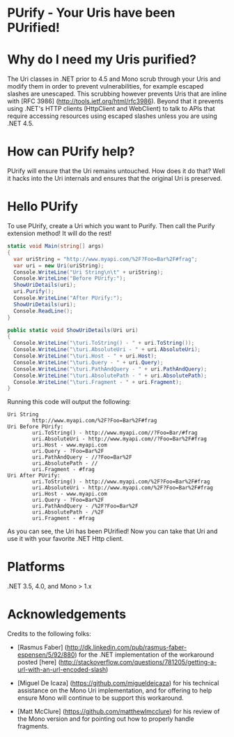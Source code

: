 PUrify - Your Uris have been PUrified!
======

# Why do I need my Uris purified?

The Uri classes in .NET prior to 4.5 and Mono scrub through your Uris and modify them in order to prevent vulnerabilities, for example escaped slashes are unescaped. This scrubbing however prevents Uris that are inline with [RFC 3986] (http://tools.ietf.org/html/rfc3986). Beyond that it prevents using .NET's HTTP clients (HttpClient and WebClient) to talk to APIs that require accessing resources using escaped slashes unless you are using .NET 4.5.

# How can PUrify help?

PUrify will ensure that the Uri remains untouched. How does it do that? Well it hacks into the Uri internals and ensures that the original Uri is preserved.

# Hello PUrify
To use PUrify, create a Uri which you want to Purify. Then call the Purify extension method! It will do the rest! 

```csharp
static void Main(string[] args)
{
  var uriString = "http://www.myapi.com/%2F?Foo=Bar%2F#frag";
  var uri = new Uri(uriString);
  Console.WriteLine("Uri String\n\t" + uriString);
  Console.WriteLine("Before PUrify:");
  ShowUriDetails(uri);           
  uri.Purify();
  Console.WriteLine("After PUrify:");
  ShowUriDetails(uri);
  Console.ReadLine();
}

public static void ShowUriDetails(Uri uri)
{
  Console.WriteLine("\turi.ToString() - " + uri.ToString());
  Console.WriteLine("\turi.AbsoluteUri - " + uri.AbsoluteUri);
  Console.WriteLine("\turi.Host - " + uri.Host);
  Console.WriteLine("\turi.Query - " + uri.Query);
  Console.WriteLine("\turi.PathAndQuery - " + uri.PathAndQuery);
  Console.WriteLine("\turi.AbsolutePath - " + uri.AbsolutePath);
  Console.WriteLine("\turi.Fragment - " + uri.Fragment);
}
```

Running this code will output the following:

```
Uri String
        http://www.myapi.com/%2F?Foo=Bar%2F#frag
Uri Before PUrify:
        uri.ToString() - http://www.myapi.com//?Foo=Bar/#frag
        uri.AbsoluteUri - http://www.myapi.com//?Foo=Bar%2F#frag
        uri.Host - www.myapi.com
        uri.Query - ?Foo=Bar%2F
        uri.PathAndQuery - //?Foo=Bar%2F
        uri.AbsolutePath - //
        uri.Fragment - #frag
Uri After PUrify:
        uri.ToString() - http://www.myapi.com/%2F?Foo=Bar%2F#frag
        uri.AbsoluteUri - http://www.myapi.com/%2F?Foo=Bar%2F#frag
        uri.Host - www.myapi.com
        uri.Query - ?Foo=Bar%2F
        uri.PathAndQuery - /%2F?Foo=Bar%2F
        uri.AbsolutePath - /%2F
        uri.Fragment - #frag

```

As you can see, the Uri has been PUrified!  Now you can take that Uri and use it with your favorite .NET Http client.

# Platforms

.NET 3.5, 4.0, and Mono > 1.x

# Acknowledgements
Credits to the following folks:

* [Rasmus Faber] (http://dk.linkedin.com/pub/rasmus-faber-espensen/5/92/880) for the .NET implementation of the workaround posted [here] (http://stackoverflow.com/questions/781205/getting-a-url-with-an-url-encoded-slash)

* [Miguel De Icaza] (https://github.com/migueldeicaza) for his technical assistance on the Mono Uri implementation, and for offering to help ensure Mono will continue to be support this workaround.

* [Matt McClure] (https://github.com/matthewlmcclure) for his review of the Mono version and for pointing out how to properly handle fragments.


